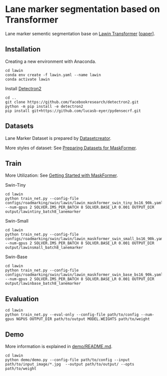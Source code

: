 # Lane marker segmentation based on Transformer

Lane marker sementic segmentation base on [Lawin Transformer](https://github.com/yan-hao-tian/VW/tree/master/MaskFormer) [[paper](https://arxiv.org/abs/2201.01615)].


## Installation

Creating a new environment with Anaconda.
```
cd lawin
conda env create -f lawin.yaml --name lawin
conda activate lawin
```
Install [Detectron2](https://github.com/facebookresearch/detectron2?tab=readme-ov-file)
```
cd ..
git clone https://github.com/facebookresearch/detectron2.git
python -m pip install -e detectron2
pip install git+https://github.com/lucasb-eyer/pydensecrf.git
```

## Datasets

Lane Marker Dataset is prepared by [Datasetcreator](https://github.com/Eashwar93/Datasetcreator).

More styles of dataset: See [Preparing Datasets for MaskFormer](datasets/README.md).

## Train

More Utilization: See [Getting Started with MaskFormer](GETTING_STARTED.md). 

Swin-Tiny
```
cd lawin
python train_net.py --config-file configs/roadmarking/swin/lawin/lawin_maskformer_swin_tiny_bs16_90k.yaml --num-gpus 2 SOLVER.IMS_PER_BATCH 8 SOLVER.BASE_LR 0.001 OUTPUT_DIR output/lawintiny_batch8_lanemarker
```
Swin-Small
```
cd lawin
python train_net.py --config-file configs/roadmarking/swin/lawin/lawin_maskformer_swin_small_bs16_90k.yaml --num-gpus 2 SOLVER.IMS_PER_BATCH 8 SOLVER.BASE_LR 0.001 OUTPUT_DIR output/lawinsmall_batch8_lanemarker
```

Swin-Base
```
cd lawin
python train_net.py --config-file configs/roadmarking/swin/lawin/lawin_maskformer_swin_base_bs16_90k.yaml --num-gpus 2 SOLVER.IMS_PER_BATCH 8 SOLVER.BASE_LR 0.001 OUTPUT_DIR output/lawinbase_batch8_lanemarker
```

## Evaluation
```
cd lawin
python train_net.py --eval-only --config-file path/to/config --num-gpus NGPUS OUTPUT_DIR path/to/output MODEL.WEIGHTS path/to/weight
```
## Demo
More information is explained in [demo/README.md](demo/README.md).
```
cd lawin
python demo/demo.py --config-file path/to/config --input path/to/input_image/*.jpg  --output path/to/output/ --opts path/to/weight
```